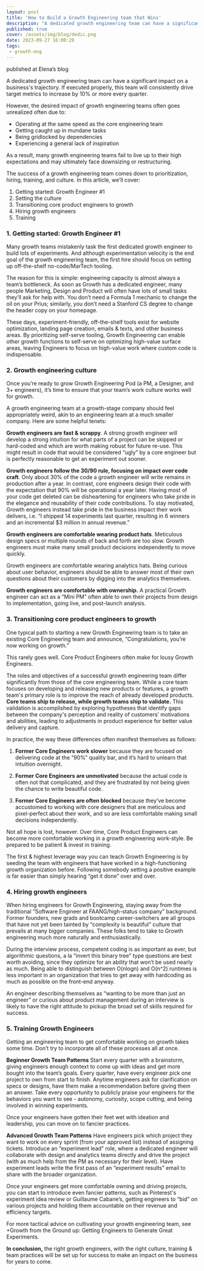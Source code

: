 ```yaml
---
layout: post
title: 'How to Build a Growth Engineering team that Wins'
description: "A dedicated growth engineering team can have a significant impact on a business's trajectory. If executed properly, this team will consistently drive target metrics to increase by 10% or more every quarter."
published: true
cover: /assets/img/blog/dedic.png
date: 2023-09-27 16:00:29
tags:
 - growth-eng
---
```


published at Elena’s blog

A dedicated growth engineering team can have a significant impact on a business's trajectory. If executed properly, this team will consistently drive target metrics to increase by 10% or more every quarter.

However, the desired impact of growth engineering teams often goes unrealized often due to:

- Operating at the same speed as the core engineering team
- Getting caught up in mundane tasks  
- Being gridlocked by dependencies
- Experiencing a general lack of inspiration

As a result, many growth engineering teams fail to live up to their high expectations and may ultimately face downsizing or restructuring.

The success of a growth engineering team comes down to prioritization, hiring, training, and culture.  In this article, we’ll cover:

1. Getting started: Growth Engineer #1
2. Setting the culture
3. Transitioning core product engineers to growth
4. Hiring growth engineers
5. Training 


### 1. Getting started: Growth Engineer #1

Many growth teams mistakenly task the first dedicated growth engineer to build lots of experiments. And although experimentation velocity is the end goal of the growth engineering team, the first hire should focus on setting up off-the-shelf no-code/MarTech tooling.

The reason for this is simple: engineering capacity is almost always a team’s bottleneck.  As soon as Growth has a dedicated engineer, many people Marketing, Design and Product will often have lots of small tasks they’ll ask for help with.  You don’t need a Formula 1 mechanic to change the oil on your Prius; similarly, you don’t need a Stanford CS degree to change the header copy on your homepage.

These days, experiment-friendly, off-the-shelf tools exist for website optimization, landing page creation, emails & texts, and other business areas. By prioritizing self-serve tooling, Growth Engineering can enable other growth functions to self-serve on optimizing high-value surface areas, leaving Engineers to focus on high-value work where custom code is indispensable.


### 2. Growth engineering culture

Once you’re ready to grow Growth Engineering Pod (a PM, a Designer, and 3+ engineers), it’s time to ensure that your team’s work culture works well for growth.

A growth engineering team at a growth-stage company should feel appropriately weird, akin to an engineering team at a much smaller company.  Here are some helpful tenets:

**Growth engineers are fast & scrappy**. A strong growth engineer will develop a strong intuition for what parts of a project can be skipped or hard-coded and which are worth making robust for future re-use.  This might result in code that would be considered “ugly” by a core engineer but is perfectly reasonable to get an experiment out sooner.

**Growth engineers follow the 30/90 rule, focusing on impact over code craft**.  Only about 30% of the code a growth engineer will write remains in production after a year. In contrast, core engineers design their code with the expectation that 90% will be operational a year later.  Having most of your code get deleted can be disheartening for engineers who take pride in the elegance and reusability of their code contributions.  To stay motivated, Growth engineers instead take pride in the business impact their work delivers, i.e.  “I shipped 14 experiments last quarter, resulting in 6 winners and an incremental $3 million in annual revenue.”

**Growth engineers are comfortable wearing product hats**. Meticulous design specs or multiple rounds of back and forth are too slow.  Growth engineers must make many small product decisions independently to move quickly.  

Growth engineers are comfortable wearing analytics hats. Being curious about user behavior, engineers should be able to answer most of their own questions about their customers by digging into the analytics themselves.  

**Growth engineers are comfortable with ownership.** A practical Growth engineer can act as a “Mini PM” often able to own their projects from design to implementation, going live, and post-launch analysis.

### 3. Transitioning core product engineers to growth

One typical path to starting a new Growth Engineering team is to take an existing Core Engineering team and announce, “Congratulations, you’re now working on growth.”

This rarely goes well. Core Product Engineers often make for lousy Growth Engineers.

The roles and objectives of a successful growth engineering team differ significantly from those of the core engineering team. While a core team focuses on developing and releasing new products or features, a growth team's primary role is to improve the reach of already developed products. **Core teams ship to release, while growth teams ship to validate.** This validation is accomplished by exploring hypotheses that identify gaps between the company's perception and reality of customers’ motivations and abilities, leading to adjustments in product experience for better value delivery and capture.

In practice, the way these differences often manifest themselves as follows:


1. **Former Core Engineers work slower** because they are focused on delivering code at the “90%” quality bar, and it’s hard to unlearn that intuition overnight.


2. **Former Core Engineers are unmotivated** because the actual code is often not that complicated, and they are frustrated by not being given the chance to write beautiful code.


3. **Former Core Engineers are often blocked** because they’ve become accustomed to working with core designers that are meticulous and pixel-perfect about their work, and so are less comfortable making small decisions independently.

Not all hope is lost, however.  Over time, Core Product Engineers can become more comfortable working in a growth engineering work-style.  Be prepared to be patient & invest in training.  

The first & highest leverage way you can teach Growth Engineering is by seeding the team with engineers that have worked in a high-functioning growth organization before. Following somebody setting a positive example is far easier than simply hearing “get it done” over and over.


### 4. Hiring growth engineers

When hiring engineers for Growth Engineering, staying away from the traditional “Software Engineer at FAANG/high-status company” background.  Former founders, new grads and bootcamp career-switchers are all groups that have not yet been tainted by “complexity is beautiful” culture that prevails at many bigger companies. These folks tend to take to Growth engineering much more naturally and enthusiastically.

During the interview process, competent coding is as important as ever, but algorithmic questions, a la “invert this binary tree” type questions are best worth avoiding, since they optimize for an ability that won’t be used nearly as much.  Being able to distinguish between O(nlogn) and O(n^2) runtimes is less important in an organization that tries to get away with hardcoding as much as possible on the front-end anyway.  

An engineer describing themselves as “wanting to be more than just an engineer” or curious about product management during an interview is likely to have the right attitude to pickup the broad set of skills required for success.


### 5. Training Growth Engineers

Getting an engineering team to get comfortable working on growth takes some time. Don’t try to incorporate all of these processes all at once.

**Beginner Growth Team Patterns**
Start every quarter with a brainstorm, giving engineers enough context to come up with ideas and get more bought into the team’s goals.  Every quarter, have every engineer pick one project to own from start to finish.  Anytime engineers ask for clarification on specs or designs, have them make a recommendation before giving them an answer.  Take every opportunity to publicly praise your engineers for the behaviors you want to see - autonomy, curiosity, scope cutting, and being involved in winning experiments.  

Once your engineers have gotten their feet wet with ideation and leadership, you can move on to fancier practices.

**Advanced Growth Team Patterns**
Have engineers pick which project they want to work on every sprint (from your approved list) instead of assigning tickets.  Introduce an “experiment lead” role, where a dedicated engineer will collaborate with design and analytics teams directly and drive the project (with as much help from the PM as necessary for their level).  Have experiment leads write the first pass of an “experiment results” email to share with the broader organization.

Once your engineers get more comfortable owning and driving projects, you can start to introduce even fancier patterns, such as Pinterest's experiment idea review or Guillaume Cabane’s, getting engineers to “bid” on various projects and holding them accountable on their revenue and efficiency targets.

For more tactical advice on cultivating your growth engineering team, see +Growth from the Ground up: Getting Engineers to Generate Great Experiments.

**In conclusion,** the right growth engineers, with the right culture, training & team practices will be set up for success to make an impact on the business for years to come.